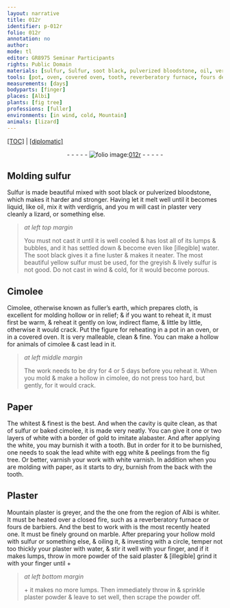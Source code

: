 ```yaml
---
layout: narrative
title: 012r
identifier: p-012r
folio: 012r
annotation: no
author:
mode: tl
editor: GR8975 Seminar Participants
rights: Public Domain
materials: [sulfur, Sulfur, soot black, pulverized bloodstone, oil, verdigris, plaster, water, Cimolee, fuller’s earth, cloth, cimolee, lead, Paper, baked cimolee, white, gold, alabaster, lead white, egg white, peelings from the fig tree, white varnish, paper, Plaster, marble, oiling, powder of the said plaster, plaster powder]
tools: [pot, oven, covered oven, tooth, reverberatory furnace, fours de barbiers, marble, finger]
measurements: [days]
bodyparts: [finger]
places: [Albi]
plants: [fig tree]
professions: [fuller]
environments: [in wind, cold, Mountain]
animals: [lizard]
---
```


<p><a href="{{ site.baseurl }}/translation/" target="_blank">[TOC]</a> | <a href="{{ site.baseurl }}/texts/p-012r_tc/">[diplomatic]</a></p><div class="folio" align="center">- - - - - <a href="http://gallica.bnf.fr/ark:/12148/btv1b10500001g/f29.image" target="_blank"><img src="https://cu-mkp.github.io/2017-workshop-edition/assets/photo-icon.png" alt="folio image: " style="display:inline-block; margin-bottom:-3px;"/>012r</a> - - - - - </div>  
  

## Molding <span class="m">sulfur</span>

 
<span class="m">Sulfur</span> is made beautiful mixed with <span class="m">soot black</span> or <span class="m">pulverized bloodstone</span>, which makes it harder and stronger. Having let it melt well until it becomes liquid, like <span class="m">oil</span>, mix it with <span class="m">verdigris</span>, and you <span class="del">m</span> will cast in <span class="m">plaster</span> very cleanly a <span class="al">lizard</span>, or something else.
 
> *at left top margin*
> 
> 
>   You must not cast it until it is well cooled & has lost all of its lumps & bubbles, and it has settled down & become even like <span class="del">[illegible]</span> <span class="m">water</span>. The <span class="m">soot black</span> gives it a fine luster & makes it neater. The most beautiful yellow <span class="m">sulfur</span> must be used, for the greyish & lively <span class="m">sulfur</span> is not good. Do not cast <span class="env">in wind</span> & <span class="env">cold</span>, for it would become porous.
 
 
  

## <span class="m">Cimolee</span>

 
<span class="m">Cimolee</span>, otherwise known as <span class="m"><span class="pro">fuller</span>’s earth</span>, which prepares <span class="m">cloth</span>, is excellent for molding hollow or in relief; & if you want to reheat it, it must first be warm, & reheat it gently on low, indirect flame, & little by little, otherwise it would crack. Put the figure for reheating in a <span class="tl">pot</span> in an <span class="tl">oven</span>, or in a <span class="tl">covered oven</span>. It is very malleable, clean & fine. <span class="add">You can make a hollow for animals of <span class="m">cimolee</span> & cast <span class="m">lead</span> in it.</span>
 
> *at left middle margin*
> 
> 
>   The work needs to be dry for 4 or 5 <span class="ms">days</span> before you reheat it. When you mold & make a hollow in <span class="m">cimolee</span>, do not press too hard, but gently, for it would crack.
 
 
  

## <span class="m">Paper</span>

 
The whitest & finest is the best. And when the cavity is quite clean, as that of <span class="m">sulfur</span> or <span class="m">baked cimolee</span>, it is made very neatly. You can give it one or two layers of <span class="m">white</span> with a border of <span class="m">gold</span> to imitate <span class="m">alabaster</span>. And after applying the <span class="m">white</span>, you may burnish it with a <span class="tl">tooth</span>. But in order for it to be burnished, one needs to soak the <span class="m">lead white</span> with <span class="m">egg white</span> & <span class="m">peelings from the <span class="pa">fig tree</span></span>. Or better, varnish your work with <span class="m">white varnish</span>. In addition when you are molding with <span class="m">paper</span>, as it starts to dry, burnish from the back with the <span class="tl">tooth</span>.
 
 
  

## <span class="m">Plaster</span>

 
<span class="env">Mountain</span> <span class="m">plaster</span> is greyer, and <span class="del">the</span> the one from the region of <span class="pl">Albi</span> is whiter. It must be heated over a closed fire, such as a <span class="tl">reverberatory furnace</span> or <span class="tl">fours de barbiers</span>. And the best to work with is the most recently heated one. It must be finely ground on <span class="tl"><span class="m">marble</span></span>. After preparing your hollow mold with <span class="m">sulfur</span> or something else, & <span class="m">oiling</span> it, & investing with a circle, temper not too thickly your <span class="m">plaster</span> with <span class="m">water</span>, & stir it well with your <span class="tl"><span class="bp">finger</span></span>, and if it makes lumps, throw in more <span class="m">powder of the said plaster</span> & <span class="del">[illegible]</span> grind it with your <span class="tl"><span class="bp">finger</span></span> until \+
 
> *at left bottom margin*
> 
> 
>   \+ it makes no more lumps. Then immediately throw in & sprinkle <span class="m">plaster powder</span> & leave to set well, then scrape the powder off.
 

